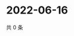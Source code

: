# 2022-06-16

共 0 条

<!-- BEGIN WEIBO -->
<!-- 最后更新时间 Thu Jun 16 2022 13:15:32 GMT+0800 (China Standard Time) -->

<!-- END WEIBO -->
